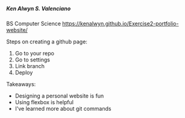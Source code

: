 ##### Ken Alwyn S. Valenciano
BS Computer Science
https://kenalwyn.github.io/Exercise2-portfolio-website/

Steps on creating a github page:
1. Go to your repo
2. Go to settings
3. Link branch
4. Deploy

Takeaways:
- Designing a personal website is fun
- Using flexbox is helpful
- I've learned more about git commands
